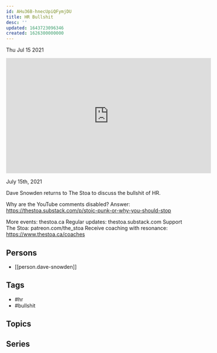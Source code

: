 ```yaml
---
id: AHu36B-hnecUpiQFymjDU
title: HR Bullshit
desc: ''
updated: 1643723096346
created: 1626300000000
---
```





Thu Jul 15 2021

<iframe width="560" height="315" src="https://www.youtube.com/embed/sDKD87ygkKA" title="HR Bullshit w/ Dave Snowden" frameborder="0" allow="accelerometer; autoplay; clipboard-write; encrypted-media; gyroscope; picture-in-picture" allowfullscreen ></iframe>

July 15th, 2021

Dave Snowden returns to The Stoa to discuss the bullshit of HR.

Why are the YouTube comments disabled? Answer: https://thestoa.substack.com/p/stoic-punk-or-why-you-should-stop

More events: thestoa.ca
Regular updates: thestoa.substack.com
Support The Stoa: patreon.com/the_stoa
Receive coaching with resonance: https://www.thestoa.ca/coaches

## Persons

- [[person.dave-snowden]]

## Tags

- #hr
- #bullshit

## Topics



## Series



